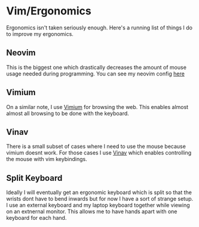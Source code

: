 # Vim/Ergonomics

Ergonomics isn't taken seriously enough.
Here's a running list of things I do to improve my ergonomics.

## Neovim

This is the biggest one which drastically decreases the amount of mouse usage needed during programming.
You can see my neovim config [here](https://github.com/RohanAdwankar/nvim)

## Vimium

On a similar note, I use [Vimium](https://github.com/philc/vimium) for browsing the web.
This enables almost almost all browsing to be done with the keyboard.

## Vinav

There is a small subset of cases where I need to use the mouse because vimium doesnt work.
For those cases I use [Vinav](https://github.com/RohanAdwankar/vinav) which enables controlling the mouse with vim keybindings.

## Split Keyboard

Ideally I will eventually get an ergonomic keyboard which is split so that the wrists dont have to bend inwards but for now I have a sort of strange setup.
I use an external keyboard and my laptop keyboard together while viewing on an extnernal monitor.
This allows me to have hands apart with one keyboard for each hand.
